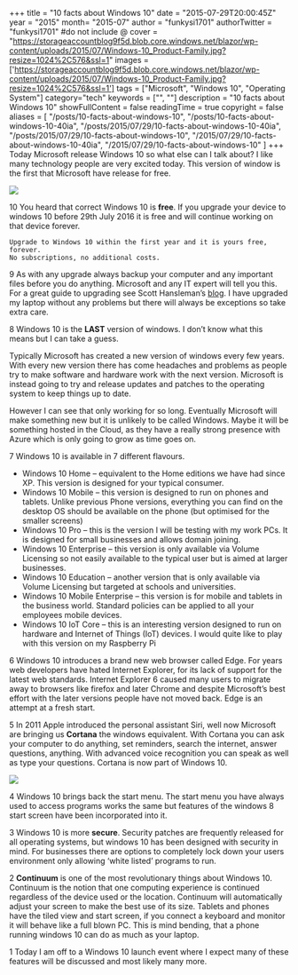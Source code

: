 +++
title = "10 facts about Windows 10"
date = "2015-07-29T20:00:45Z"
year = "2015"
month= "2015-07"
author = "funkysi1701"
authorTwitter = "funkysi1701" #do not include @
cover = "https://storageaccountblog9f5d.blob.core.windows.net/blazor/wp-content/uploads/2015/07/Windows-10_Product-Family.jpg?resize=1024%2C576&ssl=1"
images = ['https://storageaccountblog9f5d.blob.core.windows.net/blazor/wp-content/uploads/2015/07/Windows-10_Product-Family.jpg?resize=1024%2C576&ssl=1']
tags = ["Microsoft", "Windows 10", "Operating System"]
category="tech"
keywords = ["", ""]
description =  "10 facts about Windows 10"
showFullContent = false
readingTime = true
copyright = false
aliases = [
    "/posts/10-facts-about-windows-10",
    "/posts/10-facts-about-windows-10-40ia",
    "/posts/2015/07/29/10-facts-about-windows-10-40ia",
    "/posts/2015/07/29/10-facts-about-windows-10",
    "/2015/07/29/10-facts-about-windows-10-40ia",
    "/2015/07/29/10-facts-about-windows-10"
]
+++
Today Microsoft release Windows 10 so what else can I talk about? I like many technology people are very excited today. This version of window is the first that Microsoft have release for free.

![](https://storageaccountblog9f5d.blob.core.windows.net/blazor/wp-content/uploads/2015/07/Windows-10_Product-Family.jpg?resize=1024%2C576&ssl=1)

10 You heard that correct Windows 10 is **free**. If you upgrade your device to windows 10 before 29th July 2016 it is free and will continue working on that device forever.

```
Upgrade to Windows 10 within the first year and it is yours free, forever. 
No subscriptions, no additional costs.
```

9 As with any upgrade always backup your computer and any important files before you do anything. Microsoft and any IT expert will tell you this. For a great guide to upgrading see Scott Hansleman’s [blog](http://www.hanselman.com/blog/GettingStartedWithWindows10.aspx). I have upgraded my laptop without any problems but there will always be exceptions so take extra care.

8 Windows 10 is the **LAST** version of windows. I don’t know what this means but I can take a guess.

Typically Microsoft has created a new version of windows every few years. With every new version there has come headaches and problems as people try to make software and hardware work with the next version. Microsoft is instead going to try and release updates and patches to the operating system to keep things up to date.

However I can see that only working for so long. Eventually Microsoft will make something new but it is unlikely to be called Windows. Maybe it will be something hosted in the Cloud, as they have a really strong presence with Azure which is only going to grow as time goes on.

7 Windows 10 is available in 7 different flavours.
- Windows 10 Home – equivalent to the Home editions we have had since XP. This version is designed for your typical consumer.
- Windows 10 Mobile – this version is designed to run on phones and tablets. Unlike previous Phone versions, everything you can find on the desktop OS should be available on the phone (but optimised for the smaller screens)
- Windows 10 Pro – this is the version I will be testing with my work PCs. It is designed for small businesses and allows domain joining.
- Windows 10 Enterprise – this version is only available via Volume Licensing so not easily available to the typical user but is aimed at larger businesses.
- Windows 10 Education – another version that is only available via Volume Licensing but targeted at schools and universities.
- Windows 10 Mobile Enterprise – this version is for mobile and tablets in the business world. Standard policies can be applied to all your employees mobile devices.
- Windows 10 IoT Core – this is an interesting version designed to run on hardware and Internet of Things (IoT) devices. I would quite like to play with this version on my Raspberry Pi

6 Windows 10 introduces a brand new web browser called Edge. For years web developers have hated Internet Explorer, for its lack of support for the latest web standards. Internet Explorer 6 caused many users to migrate away to browsers like firefox and later Chrome and despite Microsoft’s best effort with the later versions people have not moved back. Edge is an attempt at a fresh start.

5 In 2011 Apple introduced the personal assistant Siri, well now Microsoft are bringing us **Cortana** the windows equivalent. With Cortana you can ask your computer to do anything, set reminders, search the internet, answer questions, anything. With advanced voice recognition you can speak as well as type your questions. Cortana is now part of Windows 10.

![](https://storageaccountblog9f5d.blob.core.windows.net/blazor/wp-content/uploads/2015/05/win10.jpg?resize=300%2C181&ssl=1)

4 Windows 10 brings back the start menu. The start menu you have always used to access programs works the same but features of the windows 8 start screen have been incorporated into it.

3 Windows 10 is more **secure**. Security patches are frequently released for all operating systems, but windows 10 has been designed with security in mind. For businesses there are options to completely lock down your users environment only allowing ‘white listed’ programs to run.

2 **Continuum** is one of the most revolutionary things about Windows 10. Continuum is the notion that one computing experience is continued regardless of the device used or the location. Continuum will automatically adjust your screen to make the best use of its size. Tablets and phones have the tiled view and start screen, if you connect a keyboard and monitor it will behave like a full blown PC. This is mind bending, that a phone running windows 10 can do as much as your laptop.

1 Today I am off to a Windows 10 launch event where I expect many of these features will be discussed and most likely many more.